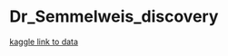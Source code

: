 # Dr_Semmelweis_discovery
[kaggle link to data](https://www.kaggle.com/arijit75/dr-semmelweis-and-the-discovery-of-handwashing/data)
